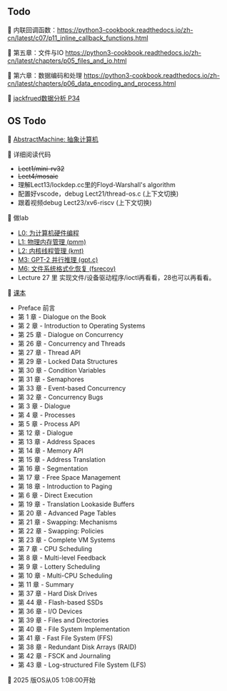 ## Todo
📌 内联回调函数：https://python3-cookbook.readthedocs.io/zh-cn/latest/c07/p11_inline_callback_functions.html

📌 第五章：文件与IO https://python3-cookbook.readthedocs.io/zh-cn/latest/chapters/p05_files_and_io.html

📌 第六章：数据编码和处理 https://python3-cookbook.readthedocs.io/zh-cn/latest/chapters/p06_data_encoding_and_process.html

📌 [jackfrued数据分析 P34](https://www.bilibili.com/video/BV13t4y1a7TV?spm_id_from=333.788.videopod.sections&vd_source=2a33d03ec3e67e46971208a7faa0dcda)

## OS Todo
📌 [AbstractMachine: 抽象计算机](https://jyywiki.cn/AbstractMachine/)

📌 详细阅读代码

* ~~Lect1/mini-rv32~~ 
* ~~Lect4/mosaic~~
* 理解Lect13/lockdep.cc里的Floyd-Warshall's algorithm
* 配置好vscode，debug Lect21/thread-os.c (上下文切换)
* 跟着视频debug Lect23/xv6-riscv (上下文切换)

📌 做lab

* [L0: 为计算机硬件编程](https://jyywiki.cn/OS/2024/labs/L0.md)
* [L1: 物理内存管理 (pmm)](https://jyywiki.cn/OS/2024/labs/L1.md)
* [L2: 内核线程管理 (kmt)](https://jyywiki.cn/OS/2024/labs/L2.md)
* [M3: GPT-2 并行推理 (gpt.c)](https://jyywiki.cn/OS/2024/labs/M3.md)
* [M6: 文件系统格式化恢复 (fsrecov)](https://jyywiki.cn/OS/2024/labs/M6.md)
* Lecture 27 里 实现文件/设备驱动程序/ioctl再看看，28也可以再看看。

📌 [课本](https://pages.cs.wisc.edu/~remzi/OSTEP/)

* Preface 前言
* 第 1 章 - Dialogue on the Book
* 第 2 章 - Introduction to Operating Systems
* 第 25 章 - Dialogue on Concurrency
* 第 26 章 - Concurrency and Threads
* 第 27 章 - Thread API
* 第 29 章 - Locked Data Structures
* 第 30 章 - Condition Variables
* 第 31 章 - Semaphores
* 第 33 章 - Event-based Concurrency
* 第 32 章 - Concurrency Bugs
* 第 3 章 - Dialogue
* 第 4 章 - Processes
* 第 5 章 - Process API
* 第 12 章 - Dialogue
* 第 13 章 - Address Spaces
* 第 14 章 - Memory API
* 第 15 章 - Address Translation
* 第 16 章 - Segmentation
* 第 17 章 - Free Space Management
* 第 18 章 - Introduction to Paging
* 第 6 章 - Direct Execution
* 第 19 章 - Translation Lookaside Buffers
* 第 20 章 - Advanced Page Tables
* 第 21 章 - Swapping: Mechanisms
* 第 22 章 - Swapping: Policies
* 第 23 章 - Complete VM Systems
* 第 7 章 - CPU Scheduling
* 第 8 章 - Multi-level Feedback
* 第 9 章 - Lottery Scheduling
* 第 10 章 - Multi-CPU Scheduling
* 第 11 章 - Summary
* 第 37 章 - Hard Disk Drives
* 第 44 章 - Flash-based SSDs
* 第 36 章 - I/O Devices
* 第 39 章 - Files and Directories
* 第 40 章 - File System Implementation
* 第 41 章 - Fast File System (FFS)
* 第 38 章 - Redundant Disk Arrays (RAID)
* 第 42 章 - FSCK and Journaling
* 第 43 章 - Log-structured File System (LFS)


📌 2025 版OS从05 1:08:00开始
